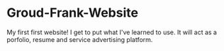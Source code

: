 # Groud-Frank-Website
My first first website! I get to put what I've learned to use. It will act as a porfolio, resume and service advertising platform.
